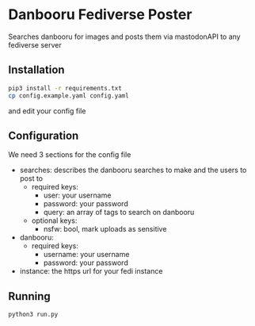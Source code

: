 # Danbooru Fediverse Poster

Searches danbooru for images and posts them via mastodonAPI to any
fediverse server

## Installation

```bash
pip3 install -r requirements.txt
cp config.example.yaml config.yaml
```

and edit your config file

## Configuration

We need 3 sections for the config file

- searches: describes the danbooru searches to make and the users to post to
  - required keys:
    - user: your username
    - password: your password
    - query: an array of tags to search on danbooru
  - optional keys:
    - nsfw: bool, mark uploads as sensitive
- danbooru:
  - required keys:
    - username: your username
    - password: your password
- instance: the https url for your fedi instance

## Running

```bash
python3 run.py
```
